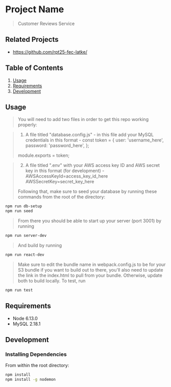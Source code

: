 # Project Name

> Customer Reviews Service

## Related Projects

  - https://github.com/rpt25-fec-latke/

## Table of Contents

1. [Usage](#Usage)
2. [Requirements](#requirements)
3. [Development](#development)

## Usage

> You will need to add two files in order to get this repo working properly:

> 1) A file titled "database.config.js" - in this file add your MySQL credentials in this format -
>   const token = {
>     user: 'username_here',
>     password: 'password_here',
>   };
>
>   module.exports = token;

> 2) A file titled ".env" with your AWS access key ID and AWS secret key in this format (for development) -
>   AWSAccessKeyId=access_key_id_here
>   AWSSecretKey=secret_key_here
>
> Following that, make sure to seed your database by running these commands from the root of the directory:
  ```sh
  npm run db-setup
  npm run seed
  ```
> From there you should be able to start up your server (port 3001) by running
  ```sh
  npm run server-dev
  ```
> And build by running
  ```sh
  npm run react-dev
  ```
> Make sure to edit the bundle name in webpack.config.js to be for your S3 bundle if you want to build out to there, you'll also need to update the link in the index.html to pull from your bundle. Otherwise, update both to build locally.
> To test, run
  ```sh
  npm run test
  ```
## Requirements

- Node 6.13.0
- MySQL 2.18.1

## Development

### Installing Dependencies

From within the root directory:

```sh
npm install
npm install -g nodemon
```
